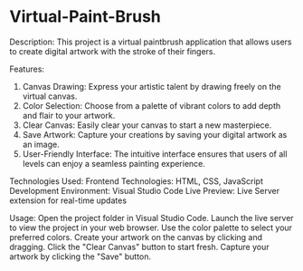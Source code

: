 # Virtual-Paint-Brush

Description:
This project is a virtual paintbrush application that allows users to create digital artwork with the stroke of their fingers.

Features:
1. Canvas Drawing: Express your artistic talent by drawing freely on the virtual canvas.
2. Color Selection: Choose from a palette of vibrant colors to add depth and flair to your artwork.
3. Clear Canvas: Easily clear your canvas to start a new masterpiece.
4. Save Artwork: Capture your creations by saving your digital artwork as an image.
5. User-Friendly Interface: The intuitive interface ensures that users of all levels can enjoy a seamless painting experience.
   
Technologies Used:
Frontend Technologies: HTML, CSS, JavaScript
Development Environment: Visual Studio Code
Live Preview: Live Server extension for real-time updates

Usage:
Open the project folder in Visual Studio Code.
Launch the live server to view the project in your web browser.
Use the color palette to select your preferred colors.
Create your artwork on the canvas by clicking and dragging.
Click the "Clear Canvas" button to start fresh.
Capture your artwork by clicking the "Save" button.
